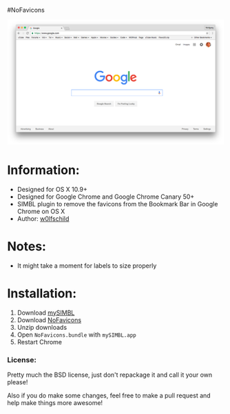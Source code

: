 #NoFavicons

![preview](preview.png) 

# Information:

- Designed for OS X 10.9+ 
- Designed for Google Chrome and Google Chrome Canary 50+ 
- SIMBL plugin to remove the favicons from the Bookmark Bar in Google Chrome on OS X
- Author: [w0lfschild](https://github.com/w0lfschild)

# Notes:

- It might take a moment for labels to size properly

# Installation:

1. Download [mySIMBL](https://github.com/w0lfschild/app_updates/raw/master/mySIMBL/mySIMBL_master.zip)
2. Download [NoFavicons](https://github.com/w0lfschild/NoFavicons/raw/master/build/NoFavicons.zip)
3. Unzip downloads
4. Open `NoFavicons.bundle` with `mySIMBL.app`
5. Restart Chrome

### License:
Pretty much the BSD license, just don't repackage it and call it your own please!

Also if you do make some changes, feel free to make a pull request and help make things more awesome!
